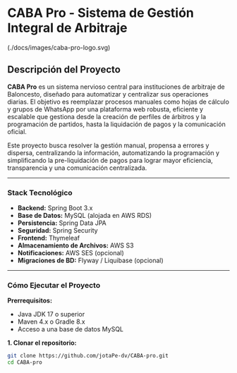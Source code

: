 # CABA Pro - Sistema de Gestión Integral de Arbitraje

(./docs/images/caba-pro-logo.svg)

## Descripción del Proyecto

**CABA Pro** es un sistema nervioso central para instituciones de arbitraje de Baloncesto, diseñado para automatizar y centralizar sus operaciones diarias. El objetivo es reemplazar procesos manuales como hojas de cálculo y grupos de WhatsApp por una plataforma web robusta, eficiente y escalable que gestiona desde la creación de perfiles de árbitros y la programación de partidos, hasta la liquidación de pagos y la comunicación oficial.

Este proyecto busca resolver la gestión manual, propensa a errores y dispersa, centralizando la información, automatizando la programación y simplificando la pre-liquidación de pagos para lograr mayor eficiencia, transparencia y una comunicación centralizada.

---

### Stack Tecnológico

* **Backend:** Spring Boot 3.x
* **Base de Datos:** MySQL (alojada en AWS RDS) 
* **Persistencia:** Spring Data JPA
* **Seguridad:** Spring Security 
* **Frontend:** Thymeleaf 
* **Almacenamiento de Archivos:** AWS S3 
* **Notificaciones:** AWS SES (opcional)
* **Migraciones de BD:** Flyway / Liquibase (opcional) 

---

### Cómo Ejecutar el Proyecto

**Prerrequisitos:**
* Java JDK 17 o superior
* Maven 4.x o Gradle 8.x
* Acceso a una base de datos MySQL

**1. Clonar el repositorio:**
```bash
git clone https://github.com/jotaPe-dv/CABA-pro.git
cd CABA-pro
